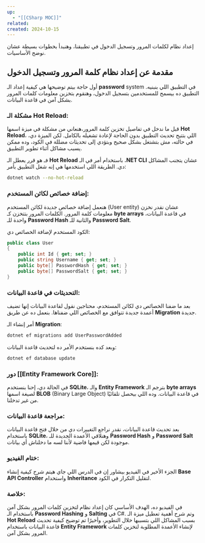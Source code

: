 ```yaml
---
up:
  - "[[CSharp MOC]]"
related: 
created: 2024-10-15
---
```

إعداد نظام لكلمات المرور وتسجيل الدخول في تطبيقنا، وهنبدأ بخطوات بسيطة عشان نوضح الأساسيات. 
## مقدمة عن إعداد نظام كلمة المرور وتسجيل الدخول
أول حاجة بيتم توضيحها هي كيفية إعداد الـ **password** system في التطبيق اللي بنبنيه. التطبيق ده بيسمح للمستخدمين بتسجيل الدخول، وهنقوم بتخزين معلومات كلمات المرور بشكل آمن في قاعدة البيانات. 

### مشكلة الـ Hot Reload:
قبل ما ندخل في تفاصيل تخزين كلمة المرور،هنعاني من مشكلة في ميزة اسمها **Hot Reload**، اللي بتتيح تحديث التطبيق بدون الحاجة لإعادة تشغيله بالكامل. 
لكن الميزة دي، في حالته، مش بتشتغل بشكل صحيح وبتؤدي إلى تحديثات مضللة في الكود، وده ممكن يسبب مشاكل أثناء تطوير التطبيق.

فـ هو قرر يعطل الـ **Hot Reload** باستخدام أمر في الـ **.NET CLI** عشان يتجنب المشاكل دي. الطريقة اللي استخدمها هي إنه شغل التطبيق بأمر:
```bash
dotnet watch --no-hot-reload
```

### إضافة خصائص لكائن المستخدم:
هنعمل إضافة خصائص جديدة لكائن المستخدم (User entity) عشان نقدر نخزن معلومات كلمة المرور. 
الكلمات المرور بتتخزن كـ **byte arrays** في قاعدة البيانات، واحدة للـ **Password Hash** والثانية للـ **Password Salt**.

الكود المستخدم لإضافة الخصائص دي:
```csharp
public class User
{
    public int Id { get; set; }
    public string Username { get; set; }
    public byte[] PasswordHash { get; set; }
    public byte[] PasswordSalt { get; set; }
}
```

### التحديثات في قاعدة البيانات:
بعد ما ضفنا الخصائص دي لكائن المستخدم، محتاجين نقول لقاعدة البيانات إنها تضيف أعمدة جديدة تتوافق مع الخصائص اللي ضفناها. 
بنعمل ده عن طريق **Migration** جديدة.

أمر إنشاء الـ **Migration**:
```bash
dotnet ef migrations add UserPasswordAdded
```

وبعد كده بنستخدم الأمر ده لتحديث قاعدة البيانات:
```bash
dotnet ef database update
```

### دور [[Entity Framework Core]]:
في الحالة دي، إحنا بنستخدم **SQLite**، والـ **Entity Framework** بترجم الـ **byte arrays** لصيغة اسمها **BLOB** (Binary Large Object) في قاعدة البيانات. 
وده اللي بيحصل تلقائيًا من غير تدخلنا.

### مراجعة قاعدة البيانات:
بعد تحديث قاعدة البيانات، نقدر نراجع التغييرات دي من خلال فتح قاعدة البيانات باستخدام **SQLite**، وهنلاقي الأعمدة الجديدة للـ **Password Hash** و **Password Salt** موجودة لكن قيمها فاضية لأننا لسه ما دخلناش أي بيانات.

### ختام الفيديو:
الجزء الأخير في الفيديو بيشاور إن في الدرس اللي جاي هيتم شرح كيفية إنشاء **Base API Controller** واستخدام **Inheritance** لتقليل التكرار في الكود.

### خلاصة:
في الفيديو ده، الهدف الأساسي كان إعداد نظام لتخزين كلمات المرور بشكل آمن باستخدام الـ **Password Hashing** و **Salting** في C#. وتم شرح أهمية تعطيل ميزة الـ **Hot Reload** بسبب المشاكل اللي بتسببها خلال التطوير، وأخيرًا تم توضيح كيفية تحديث قاعدة البيانات باستخدام **Entity Framework** لإنشاء الأعمدة المطلوبة لتخزين كلمات المرور بشكل آمن.